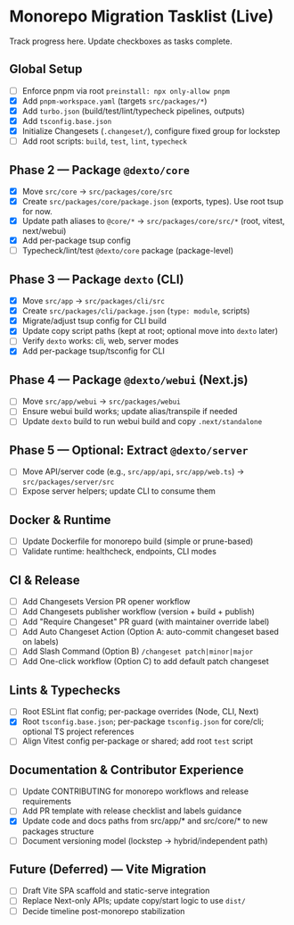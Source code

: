 # Monorepo Migration Tasklist (Live)

Track progress here. Update checkboxes as tasks complete.

## Global Setup
- [ ] Enforce pnpm via root `preinstall: npx only-allow pnpm`
- [x] Add `pnpm-workspace.yaml` (targets `src/packages/*`)
- [x] Add `turbo.json` (build/test/lint/typecheck pipelines, outputs)
- [x] Add `tsconfig.base.json`
- [x] Initialize Changesets (`.changeset/`), configure fixed group for lockstep
- [ ] Add root scripts: `build`, `test`, `lint`, `typecheck`

## Phase 2 — Package `@dexto/core`
- [x] Move `src/core` → `src/packages/core/src`
- [x] Create `src/packages/core/package.json` (exports, types). Use root tsup for now.
- [x] Update path aliases to `@core/*` → `src/packages/core/src/*` (root, vitest, next/webui)
- [x] Add per-package tsup config
- [ ] Typecheck/lint/test `@dexto/core` package (package-level)

## Phase 3 — Package `dexto` (CLI)
- [x] Move `src/app` → `src/packages/cli/src`
- [x] Create `src/packages/cli/package.json` (`type: module`, scripts)
- [x] Migrate/adjust tsup config for CLI build
- [x] Update copy script paths (kept at root; optional move into `dexto` later)
- [ ] Verify `dexto` works: cli, web, server modes
- [x] Add per-package tsup/tsconfig for CLI

## Phase 4 — Package `@dexto/webui` (Next.js)
- [ ] Move `src/app/webui` → `src/packages/webui`
- [ ] Ensure webui build works; update alias/transpile if needed
- [ ] Update `dexto` build to run webui build and copy `.next/standalone`

## Phase 5 — Optional: Extract `@dexto/server`
- [ ] Move API/server code (e.g., `src/app/api`, `src/app/web.ts`) → `src/packages/server/src`
- [ ] Expose server helpers; update CLI to consume them

## Docker & Runtime
- [ ] Update Dockerfile for monorepo build (simple or prune-based)
- [ ] Validate runtime: healthcheck, endpoints, CLI modes

## CI & Release
- [ ] Add Changesets Version PR opener workflow
- [ ] Add Changesets publisher workflow (version + build + publish)
- [ ] Add "Require Changeset" PR guard (with maintainer override label)
- [ ] Add Auto Changeset Action (Option A: auto-commit changeset based on labels)
- [ ] Add Slash Command (Option B) `/changeset patch|minor|major`
- [ ] Add One-click workflow (Option C) to add default patch changeset

## Lints & Typechecks
- [ ] Root ESLint flat config; per-package overrides (Node, CLI, Next)
- [x] Root `tsconfig.base.json`; per-package `tsconfig.json` for core/cli; optional TS project references
- [ ] Align Vitest config per-package or shared; add root `test` script

## Documentation & Contributor Experience
- [ ] Update CONTRIBUTING for monorepo workflows and release requirements
- [ ] Add PR template with release checklist and labels guidance
- [x] Update code and docs paths from src/app/* and src/core/* to new packages structure
- [ ] Document versioning model (lockstep → hybrid/independent path)

## Future (Deferred) — Vite Migration
- [ ] Draft Vite SPA scaffold and static-serve integration
- [ ] Replace Next-only APIs; update copy/start logic to use `dist/`
- [ ] Decide timeline post-monorepo stabilization
